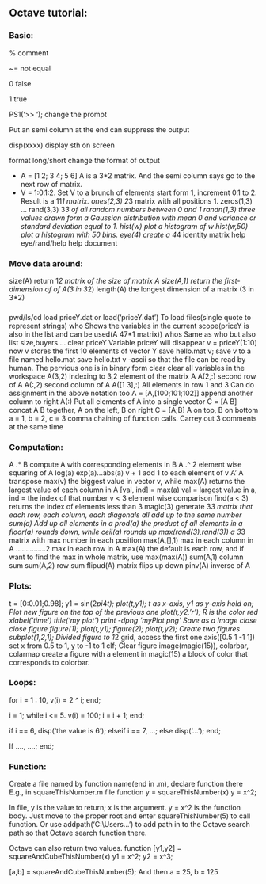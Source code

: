 ## Octave tutorial:
### Basic:
% comment

~= not equal

0 false

1 true

PS1(‘>> ‘); change the prompt

Put an semi column at the end can suppress the output

disp(xxxx) display sth on screen

format long/short  change the format of output

* A = [1 2; 3 4; 5 6]   A is a 3*2 matrix. And the semi column says go to the next row of matrix.
* V = 1:0.1:2. Set V to a brunch of elements start form 1, increment 0.1 to 2. Result is a 11*1 matrix.
ones(2,3) 2*3 matrix with all positions 1.
zeros(1,3) ...
rand(3,3) 3*3 of all random numbers between 0 and 1
randn(1,3) three values drawn form a Gaussian distribution with mean 0 and variance or standard deviation equal to 1.
hist(w) plot a histogram of w
hist(w,50) plot a histogram with 50 bins.
eye(4) create a 4*4 identity matrix
help eye/rand/help help document

### Move data around:
size(A) return 1*2 matrix of the size of matrix A
size(A,1) return the first-dimension of of A(3 in 3*2)
length(A) the longest dimension of a matrix (3 in 3*2)

### 
pwd/ls/cd
load priceY.dat or load(‘priceY.dat’)   To load files(single quote to represent strings)
who    Shows the variables in the current scope(priceY is also in the list and can be used(A 47*1 matrix))
whos  Same as who but also list size,buyers....
clear priceY   Variable priceY will disappear
v = priceY(1:10)  now v stores the first 10 elements of vector Y
save hello.mat v;  save v to a file named hello.mat
save hello.txt v -ascii  so that the file can be read by human. The pervious one is in binary form
clear  clear all variables in the workspace
A(3,2) indexing to 3,2 element of the matrix A
A(2,:)  second row of A
A(:,2)  second column of A
A([1 3],:)  All elements in row 1 and 3
Can do assignment in the above notation too
A = [A,[100;101;102]]  append another column to right 
A(:)     Put all elements of A into a single vector
C = [A B]  concat A B together, A on the left, B on right 
C = [A;B]  A on top, B on bottom
a = 1, b = 2, c = 3  comma chaining of function calls. Carrey out 3 comments at the same time

### Computation:
A .* B  compute A with corresponding elements in B
A .^ 2  element wise squaring of A
log(a)  exp(a)...abs(a)
v + 1  add 1 to each element of v
A’  A transpose
max(v) the biggest value in vector v, while max(A) returns the largest value of each column in A
[val, ind] = max(a)  val = largest value in a, ind = the index of that number
v < 3       element wise comparison 
find(a < 3)  returns the index of elements less than 3
magic(3)  generate 3*3 matrix that each row, each column, each diagonals all add up to the same number
sum(a)    Add up all elements in a
prod(a)  the product of all elements in a
floor(a) rounds down, while ceil(a) rounds up
max(rand(3),rand(3))  a 3*3 matrix with max number in each position
max(A,[],1) max in each column in A
...............2  max in each row in A
max(A)  the default is each row, and if want to find the max in whole matrix, use max(max(A))
sum(A,1)  column sum
sum(A,2)  row sum
flipud(A)  matrix flips up down
pinv(A)  inverse of A

### Plots:
t = [0:0.01;0.98];
y1 = sin(2*pi*4*t);
plot(t,y1);     t as x-axis, y1 as y-axis
hold on;        Plot new figure on the top of the previous one
plot(t,y2,’r’);   R is the color red
xlabel(‘time’)
title(‘my plot’)
print -dpng ‘myPlot.png’    Save as a Image
close  close figure
figure(1); plot(t,y1);
figure(2); plot(t,y2);     Create two figures
subplot(1,2,1);   Divided figure to 1*2 grid, access the first one 
axis([0.5 1 -1 1])  set x from 0.5 to 1, y to -1 to 1
clf;    Clear figure
image(magic(15)), colarbar, colarmap  create a figure with a element in magic(15) a block of color that corresponds to colorbar.

### Loops:
for i = 1 : 10,
	v(i) = 2 ^ i;
end;

i = 1;
while i <= 5.
	v(i) = 100;
	i = i + 1;
end;

if i == 6,
	disp(‘the value is 6’);
elseif i == 7,
	...;
else
	disp(‘...’);
end;

If ....,
	....;
end;

### Function:
Create a file named by function name(end in .m), declare function there
E.g., in squareThisNumber.m file
function y = squareThisNumber(x)
y = x^2;

In file, y is the value to return; x is the argument. y = x^2 is the function body.
Just move to the proper root and enter squareThisNumber(5) to call function.
Or use 
addpath(‘C:\Users\...’) to add path in to the Octave search path so that Octave search function there.

Octave can also return two values.
function [y1,y2] = squareAndCubeThisNumber(x)
y1 = x^2;
y2 = x^3;

[a,b] = squareAndCubeThisNumber(5);
And then a = 25, b = 125

